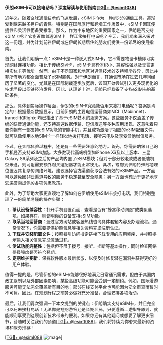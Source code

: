 **伊朗eSIM卡可以接电话吗？深度解读与使用指南[[TG💪+ @esim1088](https://t.me/s/esim1088)]**

近年来，随着全球通信技术的飞速发展，eSIM卡作为一种新兴的通信工具，逐渐受到越来越多用户的青睐。特别是在国际旅行和跨境工作场景中，eSIM卡因其便捷性和灵活性而备受推崇。那么，作为中东地区的重要国家之一，伊朗是否支持eSIM卡呢？它能否像普通SIM卡一样正常接打电话呢？今天，我们就来深入探讨这一问题，并为计划前往伊朗或在伊朗长期居住的朋友们提供一份详尽的使用指南。

首先，让我们明确一点：eSIM卡是一种嵌入式SIM卡，它不需要物理卡槽即可实现网络连接功能。相比于传统SIM卡，eSIM卡具有体积小、兼容性强以及无需更换实体卡等优势。然而，由于不同国家和地区对通信技术的支持程度各异，因此并非所有地方都全面普及了eSIM服务。对于伊朗而言，其通信市场在过去几年间经历了显著的变化，尤其是在国际制裁逐步放宽后，该国开始尝试引入更多现代化的技术手段以促进经济发展。因此，从理论上讲，伊朗已经具备了支持eSIM卡的基础条件。

那么，具体到实际操作层面，伊朗的eSIM卡究竟能否用来接打电话呢？答案是肯定的！根据最新数据显示，目前伊朗的主要电信运营商如MCI（Mobinnet）、Irancell和Rightel均已推出了基于eSIM技术的服务方案。这些服务不仅涵盖了传统的语音通话功能，还支持高速数据传输、短信发送等多种应用场景。这意味着只要你拥有一部支持eSIM功能的智能手机，并且成功激活了相应的eSIM配置文件，就可以像使用本地SIM卡一样轻松地拨打电话、接听来电以及享受其他增值服务。

不过，在实际体验过程中，还是有一些需要注意的地方。首先，你需要确保自己的手机是否支持eSIM功能。大多数现代高端机型如iPhone XS及以上版本、三星Galaxy S9系列及之后的产品均内置了eSIM模块；但对于部分较老款或者低端机型来说，则可能需要额外购买适配器才能正常使用。其次，考虑到伊朗特殊的地理位置及其复杂的网络环境，建议选择官方渠道获取合法有效的eSIM产品。一方面可以避免因非法渠道导致的服务不稳定甚至安全隐患；另一方面也有助于更好地享受运营商提供的各项优惠政策。

此外，为了帮助大家更直观地了解如何在伊朗使用eSIM卡接打电话，我们特别整理了一份简单易懂的操作步骤：

1. **确认设备兼容性**：打开手机设置页面，查看是否有“蜂窝移动网络”或类似选项。如果存在，则说明你的设备支持eSIM功能。
2. **联系当地运营商**：通过官方网站或客服热线咨询具体套餐内容及办理流程。通常情况下，你需要提供护照信息等相关资料完成注册认证。
3. **下载并安装配置文件**：按照指引访问指定链接下载专用的应用程序，并按照提示输入相关信息完成激活过程。
4. **测试功能完整性**：包括但不限于拨号、接听、挂断等基本操作，同时检查网络信号强度是否符合预期。
5. **定期维护更新**：保持软件版本最新状态，以便及时修复潜在漏洞并获得更好的用户体验。

值得一提的是，尽管伊朗的eSIM卡能够很好地满足日常通讯需求，但由于其国内政策限制以及外部因素影响，某些高级功能可能会受到一定制约。例如，国际漫游服务可能无法完全覆盖所有目的地；部分在线支付平台也可能因为安全审查而暂时不可用。因此，在规划行程之前务必做好充分准备，合理安排各项活动。

最后，让我们再次强调一下本文提到的关键点：伊朗确实支持eSIM卡，并且完全可以用来接打电话！无论你是短期游客还是长期居民，只要遵循上述指导原则，就能顺利享受到这项创新技术带来的便利。如果你还有其他疑问或想要了解更多细节，请随时关注我们的频道[[TG💪+ @esim1088](https://t.me/s/esim1088)]，我们将持续为你带来最新的资讯和服务推荐！

[[TG💪+ @esim1088](https://t.me/s/esim1088) ![Image](https://i.postimg.cc/4NQfJmqS/Snipaste-2025-05-13-00-14-12.png)]